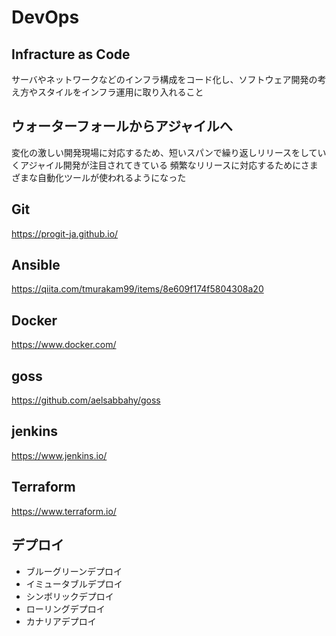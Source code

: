 # DevOps

## Infracture as Code
サーバやネットワークなどのインフラ構成をコード化し、ソフトウェア開発の考え方やスタイルをインフラ運用に取り入れること

## ウォーターフォールからアジャイルへ
変化の激しい開発現場に対応するため、短いスパンで繰り返しリリースをしていくアジャイル開発が注目されてきている
頻繁なリリースに対応するためにさまざまな自動化ツールが使われるようになった

## Git
https://progit-ja.github.io/

## Ansible
https://qiita.com/tmurakam99/items/8e609f174f5804308a20

## Docker
https://www.docker.com/

## goss
https://github.com/aelsabbahy/goss

## jenkins
https://www.jenkins.io/

## Terraform
https://www.terraform.io/

## デプロイ
* ブルーグリーンデプロイ
* イミュータブルデプロイ
* シンボリックデプロイ
* ローリングデプロイ
* カナリアデプロイ

